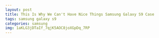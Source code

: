 ```yaml
---
layout: post
title: This Is Why We Can't Have Nice Things Samsung Galaxy S9 Case
tags: samsung galaxy s9
categories: samsung
img: 1aKLG3jDTaIf_7qjK5AOC8joXGpDq_7RP
---
```

